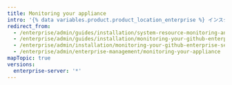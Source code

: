 ```yaml
---
title: Monitoring your appliance
intro: '{% data variables.product.product_location_enterprise %} インスタンスの使用が時間とともに増加するにつれて、CPU、メモリ、ストレージなどのシステムリソースの利用率も増加します。 アプリケーションのパフォーマンスや可用性にマイナスの影響を及ぼすほど重大になる前に潜在的な問題に気づけるよう、モニタリングやアラートを設定することができます。'
redirect_from:
  - /enterprise/admin/guides/installation/system-resource-monitoring-and-alerting/
  - /enterprise/admin/guides/installation/monitoring-your-github-enterprise-appliance/
  - /enterprise/admin/installation/monitoring-your-github-enterprise-server-appliance
  - /enterprise/admin/enterprise-management/monitoring-your-appliance
mapTopic: true
versions:
  enterprise-server: '*'
---
```


